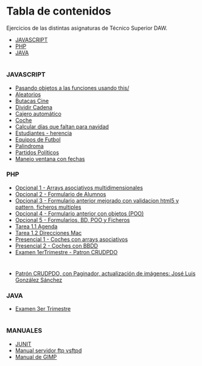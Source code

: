# Tabla de contenidos
Ejercicios de las distintas asignaturas de Técnico Superior DAW.
* [JAVASCRIPT](#JAVASCRIPT)
* [PHP](#PHP)
* [JAVA](#JAVA)
#

### JAVASCRIPT
* [Pasando objetos a las funciones usando this/](https://github.com/erabasco/javascript/blob/master/Pasando%20objetos%20a%20las%20funciones%20usando%20this/README.md)
* [Aleatorios](https://github.com/erabasco/javascript/tree/master/aleatorios)
* [Butacas Cine](https://github.com/erabasco/javascript/tree/master/butacas)
* [Dividir Cadena](https://github.com/erabasco/javascript/tree/master/cadena_mitad)
* [Cajero automático](https://github.com/erabasco/javascript/tree/master/cajero)
* [Coche](https://github.com/erabasco/javascript/tree/master/coches)
* [Calcular días que faltan para navidad](https://github.com/erabasco/javascript/tree/master/dias_navidad)
* [Estudiantes - herencia](https://github.com/erabasco/javascript/tree/master/estudiantes_herencia_classes)
* [Equipos de Futbol](https://github.com/erabasco/javascript/tree/master/examen_equipos_futbol)
* [Palindroma](https://github.com/erabasco/javascript/tree/master/palindroma)
* [Partidos Políticos](https://github.com/erabasco/javascript/tree/master/partidos_politicos)
* [Manejo ventana con fechas](https://github.com/erabasco/javascript/tree/master/ventana_fechas)


### PHP
* [Opcional 1 - Arrays asociativos multidimensionales](https://github.com/erabasco/php/tree/master/Opcional%201%20-%20Arrays%20asociativos%20multidimensionales)
* [Opcional 2 - Formulario de Alumnos](https://github.com/erabasco/php/tree/maste/Opcional%202%20-%20Formulario%20de%20Alumnos)
* [Opcional 3 - Formulario anterior mejorado con validacion html5 y pattern, ficheros multiples](https://github.com/erabasco/php/tree/master/Opcional%203%20-%20Formulario%20anterior%20mejorado%20con%20validacion%20html5%20y%20pattern%2C%20ficheros%20multiples)
* [Opcional 4 - Formulario anterior con objetos (POO)](https://github.com/erabasco/php/tree/master/Opcional%204%20-%20Formulario%20anterior%20con%20objetos%20(POO))
* [Opcional 5 - Formularios, BD, POO y Ficheros](https://github.com/erabasco/php/tree/master/Opcional%2005%20-%20Formularios%2C%20BD%2C%20POO%20y%20Ficheros)
* [Tarea 1.1 Agenda](https://github.com/erabasco/php/tree/master/Tarea_1_2)
* [Tarea 1.2 Direcciones Mac](https://github.com/erabasco/php/tree/master/Tareas_1_3)
* [Presencial 1 - Coches con arrays asociativos](https://github.com/erabasco/php/tree/master/Presencial%201%20-%20Coches%20con%20arrays%20asociativos)
* [Presencial 2 - Coches con BBDD](https://github.com/erabasco/php/tree/master/Presencial%202%20-%20Coches%20con%20BBDD)
* [Examen 1erTrimestre - Patron CRUDPDO](https://github.com/erabasco/php/tree/master/Examen%201erTrimestre%20-%20Patron%20CRUDPDO)
#
* [Patrón CRUDPDO, con Paginador, actualización de imágenes: José Luis González Sánchez](https://github.com/erabasco/php/tree/master/Model%20crudpdo%20Jose%20Luis)

### JAVA
* [Examen 3er Trimestre](https://github.com/erabasco/java/tree/master/Examen)

#
### MANUALES
* [JUNIT](http://www.jtech.ua.es/j2ee/publico/lja-2012-13/sesion04-apuntes.html)
* [Manual servidor ftp vsftpd](https://www.redeszone.net/gnu-linux/proftpd/)
* [Manual de GIMP](http://www.ite.educacion.es/formacion/enred/materiales_en_pruebas_2011/gimp_noviembre_11/indice.htm)
